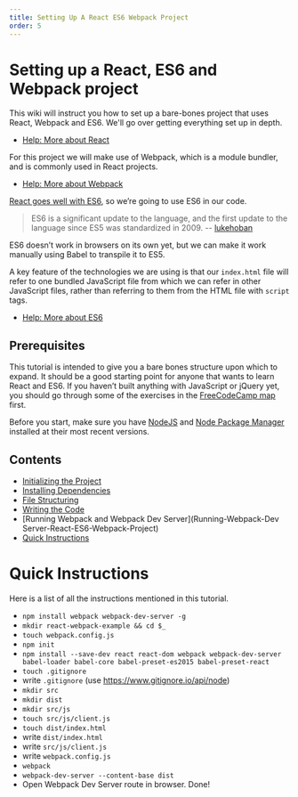 ```yaml
---
title: Setting Up A React ES6 Webpack Project
order: 5
---
```

# Setting up a React, ES6 and Webpack project

This wiki will instruct you how to set up a bare-bones project that uses React, Webpack and ES6. We'll go over getting everything set up in depth.

- [Help: More about React](https://facebook.github.io/react/docs/why-react.html)

For this project we will make use of Webpack, which is a module bundler, and is commonly used in React projects.

- [Help: More about Webpack](https://webpack.github.io/docs/what-is-webpack.html)

[React goes well with ES6](https://babeljs.io/blog/2015/06/07/react-on-es6-plus), so we’re going to use ES6 in our code.

> ES6 is a significant update to the language, and the first update to the language since ES5 was standardized in 2009.
> -- [lukehoban](https://github.com/lukehoban/es6features)

ES6 doesn’t work in browsers on its own yet, but we can make it work manually using Babel to transpile it to ES5.

A key feature of the technologies we are using is that our `index.html` file will refer to one bundled JavaScript file from which we can refer in other JavaScript files, rather than referring to them from the HTML file with `script` tags.

- [Help: More about ES6](http://dev.venntro.com/2013/09/es6-part-1/)

## Prerequisites

This tutorial is intended to give you a bare bones structure upon which to expand. It should be a good starting point for anyone that wants to learn React and ES6. If you haven’t built anything with JavaScript or jQuery yet, you should go through some of the exercises in the [FreeCodeCamp map](http://www.freecodecamp.com/map) first.

Before you start, make sure you have [NodeJS](https://nodejs.org/en/download/) and [Node Package Manager](http://blog.npmjs.org/post/85484771375/how-to-install-npm) installed at their most recent versions.

## Contents
- [Initializing the Project](Initializing-A-React-ES6-Webpack-Project)
- [Installing Dependencies](Installing-Dependencies-React-ES6-Webpack-Project)
- [File Structuring](File-Structure-React-ES6-Webpack-Project)
- [Writing the Code](Writing-Code-React-ES6-Webpack-Project)
- [Running Webpack and Webpack Dev Server](Running-Webpack-Dev Server-React-ES6-Webpack-Project)
- [Quick Instructions](#quick-instructions)

# Quick Instructions

Here is a list of all the instructions mentioned in this tutorial.

- `npm install webpack webpack-dev-server -g`
- `mkdir react-webpack-example && cd $_`
- `touch webpack.config.js`
- `npm init`
- `npm install --save-dev react react-dom webpack webpack-dev-server babel-loader babel-core babel-preset-es2015 babel-preset-react`
- `touch .gitignore`
- write `.gitignore` (use https://www.gitignore.io/api/node)
- `mkdir src`
- `mkdir dist`
- `mkdir src/js`
- `touch src/js/client.js`
- `touch dist/index.html`
- write `dist/index.html`
- write `src/js/client.js`
- write `webpack.config.js`
- `webpack`
- `webpack-dev-server --content-base dist`
- Open Webpack Dev Server route in browser. Done!
